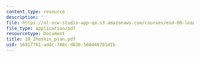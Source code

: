 ```yaml
---
content_type: resource
description: ''
file: https://ol-ocw-studio-app-qa.s3.amazonaws.com/courses/esd-60-lean-six-sigma-processes-summer-2004/16917781addc788cd83b560440781d1b_10_2hoshin_plan.pdf
file_type: application/pdf
resourcetype: Document
title: 10_2hoshin_plan.pdf
uid: 16917781-addc-788c-d83b-560440781d1b
---
```

